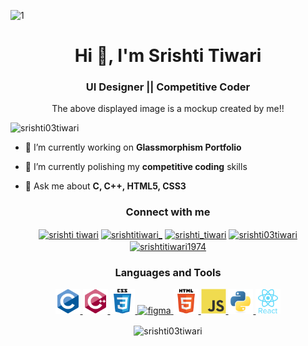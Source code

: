![1](https://user-images.githubusercontent.com/99731992/154839945-deb26e42-9248-4b09-a18f-95662e342efb.jpg)
<h1 align="center">Hi 👋, I'm Srishti Tiwari</h1>
<h3 align="center">UI Designer || Competitive Coder</h3>
<p align="center">The above displayed image is a mockup created by me!!</p>

<p align="left"> <img src="https://komarev.com/ghpvc/?username=srishti03tiwari&label=Profile%20views&color=0e75b6&style=flat" alt="srishti03tiwari" /> </p>

- 🔭 I’m currently working on **Glassmorphism Portfolio**

- 🌱 I’m currently polishing my **competitive coding** skills

- 💬 Ask me about **C, C++, HTML5, CSS3**

<h3 align="center">Connect with me</h3>
<p align="center">
<a href="https://linkedin.com/in/srishti tiwari" target="blank"><img align="center" src="https://raw.githubusercontent.com/rahuldkjain/github-profile-readme-generator/master/src/images/icons/Social/linked-in-alt.svg" alt="srishti tiwari" height="30" width="40" /></a>
<a href="https://instagram.com/srishtitiwari_" target="blank"><img align="center" src="https://raw.githubusercontent.com/rahuldkjain/github-profile-readme-generator/master/src/images/icons/Social/instagram.svg" alt="srishtitiwari_" height="30" width="40" /></a>
<a href="https://www.hackerrank.com/srishti_tiwari" target="blank"><img align="center" src="https://raw.githubusercontent.com/rahuldkjain/github-profile-readme-generator/master/src/images/icons/Social/hackerrank.svg" alt="srishti_tiwari" height="30" width="40" /></a>
<a href="https://www.leetcode.com/srishti03tiwari" target="blank"><img align="center" src="https://raw.githubusercontent.com/rahuldkjain/github-profile-readme-generator/master/src/images/icons/Social/leet-code.svg" alt="srishti03tiwari" height="30" width="40" /></a>
<a href="https://auth.geeksforgeeks.org/user/srishtitiwari1974" target="blank"><img align="center" src="https://raw.githubusercontent.com/rahuldkjain/github-profile-readme-generator/master/src/images/icons/Social/geeks-for-geeks.svg" alt="srishtitiwari1974" height="30" width="40" /></a>
</p>

<h3 align="center">Languages and Tools</h3>
<p align="center"> <a href="https://www.cprogramming.com/" target="_blank" rel="noreferrer"> <img src="https://raw.githubusercontent.com/devicons/devicon/master/icons/c/c-original.svg" alt="c" width="40" height="40"/> </a> <a href="https://www.w3schools.com/cpp/" target="_blank" rel="noreferrer"> <img src="https://raw.githubusercontent.com/devicons/devicon/master/icons/cplusplus/cplusplus-original.svg" alt="cplusplus" width="40" height="40"/> </a> <a href="https://www.w3schools.com/css/" target="_blank" rel="noreferrer"> <img src="https://raw.githubusercontent.com/devicons/devicon/master/icons/css3/css3-original-wordmark.svg" alt="css3" width="40" height="40"/> </a> <a href="https://www.figma.com/" target="_blank" rel="noreferrer"> <img src="https://www.vectorlogo.zone/logos/figma/figma-icon.svg" alt="figma" width="40" height="40"/> </a> <a href="https://www.w3.org/html/" target="_blank" rel="noreferrer"> <img src="https://raw.githubusercontent.com/devicons/devicon/master/icons/html5/html5-original-wordmark.svg" alt="html5" width="40" height="40"/> </a> <a href="https://developer.mozilla.org/en-US/docs/Web/JavaScript" target="_blank" rel="noreferrer"> <img src="https://raw.githubusercontent.com/devicons/devicon/master/icons/javascript/javascript-original.svg" alt="javascript" width="40" height="40"/> </a> <a href="https://www.python.org" target="_blank" rel="noreferrer"> <img src="https://raw.githubusercontent.com/devicons/devicon/master/icons/python/python-original.svg" alt="python" width="40" height="40"/> </a> <a href="https://reactjs.org/" target="_blank" rel="noreferrer"> <img src="https://raw.githubusercontent.com/devicons/devicon/master/icons/react/react-original-wordmark.svg" alt="react" width="40" height="40"/> </a> </p>

<p align="center"><img align="center" src="https://github-readme-streak-stats.herokuapp.com/?user=srishti03tiwari&" alt="srishti03tiwari" /></p>
